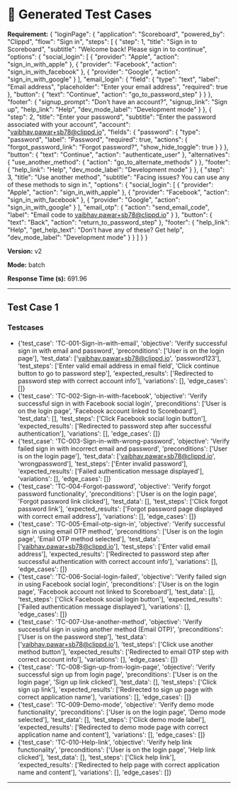 # 🧪 Generated Test Cases

**Requirement:** {
  "loginPage": {
    "application": "Scoreboard",
    "powered_by": "Clippd",
    "flow": "Sign in",
    "steps": [
      {
        "step": 1,
        "title": "Sign in to Scoreboard",
        "subtitle": "Welcome back! Please sign in to continue",
        "options": {
          "social_login": [
            {
              "provider": "Apple",
              "action": "sign_in_with_apple"
            },
            {
              "provider": "Facebook",
              "action": "sign_in_with_facebook"
            },
            {
              "provider": "Google",
              "action": "sign_in_with_google"
            }
          ],
          "email_login": {
            "field": {
              "type": "text",
              "label": "Email address",
              "placeholder": "Enter your email address",
              "required": true
            },
            "button": {
              "text": "Continue",
              "action": "go_to_password_step"
            }
          }
        },
        "footer": {
          "signup_prompt": "Don't have an account?",
          "signup_link": "Sign up",
          "help_link": "Help",
          "dev_mode_label": "Development mode"
        }
      },
      {
        "step": 2,
        "title": "Enter your password",
        "subtitle": "Enter the password associated with your account",
        "account": "vaibhav.pawar+sb78@clippd.io",
        "fields": {
          "password": {
            "type": "password",
            "label": "Password",
            "required": true,
            "actions": {
              "forgot_password_link": "Forgot password?",
              "show_hide_toggle": true
            }
          }
        },
        "button": {
          "text": "Continue",
          "action": "authenticate_user"
        },
        "alternatives": {
          "use_another_method": {
            "action": "go_to_alternate_methods"
          }
        },
        "footer": {
          "help_link": "Help",
          "dev_mode_label": "Development mode"
        }
      },
      {
        "step": 3,
        "title": "Use another method",
        "subtitle": "Facing issues? You can use any of these methods to sign in.",
        "options": {
          "social_login": [
            {
              "provider": "Apple",
              "action": "sign_in_with_apple"
            },
            {
              "provider": "Facebook",
              "action": "sign_in_with_facebook"
            },
            {
              "provider": "Google",
              "action": "sign_in_with_google"
            }
          ],
          "email_otp": {
            "action": "send_email_code",
            "label": "Email code to vaibhav.pawar+sb78@clippd.io"
          }
        },
        "button": {
          "text": "Back",
          "action": "return_to_password_step"
        },
        "footer": {
          "help_link": "Help",
          "get_help_text": "Don't have any of these? Get help",
          "dev_mode_label": "Development mode"
        }
      }
    ]
  }
}

**Version:** v2

**Mode:** batch

**Response Time (s):** 691.96

---

## Test Case 1

### Testcases
- {'test_case': 'TC-001-Sign-in-with-email', 'objective': 'Verify successful sign in with email and password', 'preconditions': ['User is on the login page'], 'test_data': ['vaibhav.pawar+sb78@clippd.io', 'password123'], 'test_steps': ['Enter valid email address in email field', 'Click continue button to go to password step'], 'expected_results': ['Redirected to password step with correct account info'], 'variations': [], 'edge_cases': []}
- {'test_case': 'TC-002-Sign-in-with-facebook', 'objective': 'Verify successful sign in with Facebook social login', 'preconditions': ['User is on the login page', 'Facebook account linked to Scoreboard'], 'test_data': [], 'test_steps': ['Click Facebook social login button'], 'expected_results': ['Redirected to password step after successful authentication'], 'variations': [], 'edge_cases': []}
- {'test_case': 'TC-003-Sign-in-with-wrong-password', 'objective': 'Verify failed sign in with incorrect email and password', 'preconditions': ['User is on the login page'], 'test_data': ['vaibhav.pawar+sb78@clippd.io', 'wrongpassword'], 'test_steps': ['Enter invalid password'], 'expected_results': ['Failed authentication message displayed'], 'variations': [], 'edge_cases': []}
- {'test_case': 'TC-004-Forgot-password', 'objective': 'Verify forgot password functionality', 'preconditions': ['User is on the login page', 'Forgot password link clicked'], 'test_data': [], 'test_steps': ['Click forgot password link'], 'expected_results': ['Forgot password page displayed with correct email address'], 'variations': [], 'edge_cases': []}
- {'test_case': 'TC-005-Email-otp-sign-in', 'objective': 'Verify successful sign in using email OTP method', 'preconditions': ['User is on the login page', 'Email OTP method selected'], 'test_data': ['vaibhav.pawar+sb78@clippd.io'], 'test_steps': ['Enter valid email address'], 'expected_results': ['Redirected to password step after successful authentication with correct account info'], 'variations': [], 'edge_cases': []}
- {'test_case': 'TC-006-Social-login-failed', 'objective': 'Verify failed sign in using Facebook social login', 'preconditions': ['User is on the login page', 'Facebook account not linked to Scoreboard'], 'test_data': [], 'test_steps': ['Click Facebook social login button'], 'expected_results': ['Failed authentication message displayed'], 'variations': [], 'edge_cases': []}
- {'test_case': 'TC-007-Use-another-method', 'objective': 'Verify successful sign in using another method (Email OTP)', 'preconditions': ['User is on the password step'], 'test_data': ['vaibhav.pawar+sb78@clippd.io'], 'test_steps': ['Click use another method button'], 'expected_results': ['Redirected to email OTP step with correct account info'], 'variations': [], 'edge_cases': []}
- {'test_case': 'TC-008-Sign-up-from-login-page', 'objective': 'Verify successful sign up from login page', 'preconditions': ['User is on the login page', 'Sign up link clicked'], 'test_data': [], 'test_steps': ['Click sign up link'], 'expected_results': ['Redirected to sign up page with correct application name'], 'variations': [], 'edge_cases': []}
- {'test_case': 'TC-009-Demo-mode', 'objective': 'Verify demo mode functionality', 'preconditions': ['User is on the login page', 'Demo mode selected'], 'test_data': [], 'test_steps': ['Click demo mode label'], 'expected_results': ['Redirected to demo mode page with correct application name and content'], 'variations': [], 'edge_cases': []}
- {'test_case': 'TC-010-Help-link', 'objective': 'Verify help link functionality', 'preconditions': ['User is on the login page', 'Help link clicked'], 'test_data': [], 'test_steps': ['Click help link'], 'expected_results': ['Redirected to help page with correct application name and content'], 'variations': [], 'edge_cases': []}

---


